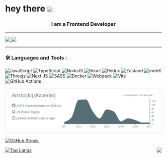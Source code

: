 <h1>
  hey there
  <img src="https://media.giphy.com/media/hvRJCLFzcasrR4ia7z/giphy.gif" width="30px"/>
</h1>

<h3 align="center">I am a Frontend Developer</h3>

---

<div id="badges">
  <a href="www.linkedin.com/in/dmitry-kazenin">
    <img src="![Follow on LinkedIn](https://img.shields.io/badge/Connect%20on%20LinkedIn-0077B5?style=for-the-badge&logo=linkedin&logoColor=white)"/>  
  </a> 
  <a href="https://x.com/aristockij">
    <img src="![Follow on X](https://img.shields.io/badge/Follow%20on%20X-000000?style=for-the-badge&logo=x&logoColor=white)"/>
  </a>
</div>

---

### :hammer_and_wrench: Languages and Tools :

![JavaScript](https://img.shields.io/badge/JavaScript-F7DF1E?style=for-the-badge&logo=javascript&logoColor=black)
![TypeScript](https://img.shields.io/badge/TypeSctipt-316192?style=for-the-badge&logo=typescript&logoColor=white)
![NodeJS](https://img.shields.io/badge/node.js-6DA55F?style=for-the-badge&logo=node.js&logoColor=white)
![React](https://img.shields.io/badge/react-%2320232a.svg?style=for-the-badge&logo=react&logoColor=%2361DAFB)
![Redux](https://img.shields.io/badge/redux-%23593d88.svg?style=for-the-badge&logo=redux&logoColor=white)
![Zustand](https://img.shields.io/badge/Zustand-000000?style=for-the-badge&logoColor=white)
![mobX](https://img.shields.io/badge/mobX-%23593288.svg?style=for-the-badge&logo=mobx&logoColor=white)
![Threejs](https://img.shields.io/badge/threejs-black?style=for-the-badge&logo=three.js&logoColor=white)
![Next JS](https://img.shields.io/badge/Next-black?style=for-the-badge&logo=next.js&logoColor=white)
![SASS](https://img.shields.io/badge/Sass-CC6699?style=for-the-badge&logo=sass&logoColor=white)
![Docker](https://img.shields.io/badge/Docker-316192?style=for-the-badge&logo=docker&logoColor=white)
![Webpack](https://img.shields.io/badge/webpack-%238DD6F9.svg?style=for-the-badge&logo=webpack&logoColor=black)
![Vite](https://img.shields.io/badge/vite-%23646CFF.svg?style=for-the-badge&logo=vite&logoColor=white)
![GitHub Actions](https://img.shields.io/badge/github%20actions-%ffffff.svg?style=for-the-badge&logo=githubactions&logoColor=#d06398)


<img src="https://raw.githubusercontent.com/aristockij/aristockij/master/profile-summary-card-output/default/0-profile-details.svg" alt="github stats"></br>

[![GitHub Streak](https://streak-stats.demolab.com?user=your-github-username&theme=transparent&hide_border=true&mode=weekly&fire=FF2222&dates=2C68F6&currStreakLabel=2C68F6&currStreakNum=2C68F6)](https://git.io/streak-stats)

[![Top Langs](https://github-readme-stats.vercel.app/api/top-langs/?username=aristockij&layout=compact&theme=vision-friendly-dark)](https://github.com/anuraghazra/github-readme-stats)
<img align="right" src="https://github-readme-stats.vercel.app/api?username=aristockij&show_icons=true&icon_color=CE1D2D&text_color=718096&bg_color=00000000&hide_title=true&hide_border=false" />

